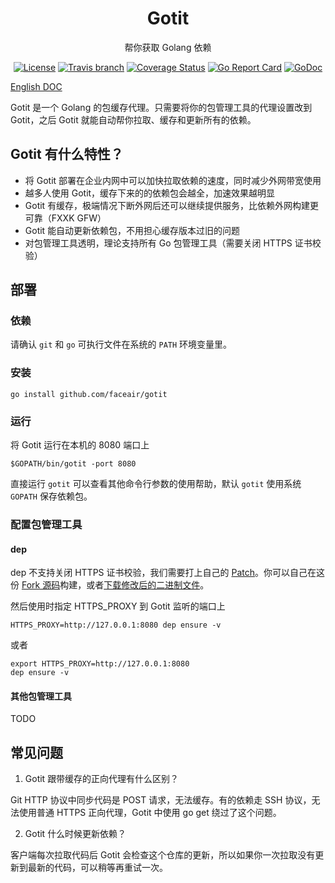 <h1 align="center">Gotit</h1>
<p align="center">帮你获取 Golang 依赖</p>

<p align="center">
    <a href="https://raw.githubusercontent.com/faceair/gotit/master/LICENSE"><img src="https://img.shields.io/hexpm/l/plug.svg" alt="License"></a>
    <a href="https://travis-ci.org/faceair/gotit"><img src="https://img.shields.io/travis/faceair/gotit/master.svg" alt="Travis branch"></a>
    <a href="https://coveralls.io/github/faceair/gotit?branch=master"><img src="https://coveralls.io/repos/github/faceair/gotit/badge.svg?branch=master" alt="Coverage Status"></a>
    <a href="https://goreportcard.com/report/github.com/faceair/gotit"><img src="https://goreportcard.com/badge/github.com/faceair/gotit" alt="Go Report Card"></a>
    <a href="https://godoc.org/github.com/faceair/gotit"><img src="https://godoc.org/github.com/faceair/gotit?status.svg" alt="GoDoc"></a>
</p>

[English DOC](README.md)

Gotit 是一个 Golang 的包缓存代理。只需要将你的包管理工具的代理设置改到 Gotit，之后 Gotit 就能自动帮你拉取、缓存和更新所有的依赖。

## Gotit 有什么特性？

- 将 Gotit 部署在企业内网中可以加快拉取依赖的速度，同时减少外网带宽使用
- 越多人使用 Gotit，缓存下来的的依赖包会越全，加速效果越明显
- Gotit 有缓存，极端情况下断外网后还可以继续提供服务，比依赖外网构建更可靠（FXXK GFW）
- Gotit 能自动更新依赖包，不用担心缓存版本过旧的问题
- 对包管理工具透明，理论支持所有 Go 包管理工具（需要关闭 HTTPS 证书校验）

## 部署

### 依赖

请确认 `git` 和 `go` 可执行文件在系统的 `PATH` 环境变量里。

### 安装

```
go install github.com/faceair/gotit
```

### 运行

将 Gotit 运行在本机的 8080 端口上
```
$GOPATH/bin/gotit -port 8080
```
直接运行 `gotit` 可以查看其他命令行参数的使用帮助，默认 `gotit` 使用系统 `GOPATH` 保存依赖包。

### 配置包管理工具

#### dep

dep 不支持关闭 HTTPS 证书校验，我们需要打上自己的 [Patch](https://github.com/faceair/dep/commit/19ef30fc8abae44709d5a732f34065d2919d8377)。你可以自己在这份 [Fork 源码](https://github.com/faceair/dep)构建，或者[下载修改后的二进制文件](https://github.com/faceair/dep/releases/tag/v0.4.2)。

然后使用时指定 HTTPS_PROXY 到 Gotit 监听的端口上
```
HTTPS_PROXY=http://127.0.0.1:8080 dep ensure -v
```
或者
```
export HTTPS_PROXY=http://127.0.0.1:8080
dep ensure -v
```

#### 其他包管理工具

TODO

## 常见问题

1. Gotit 跟带缓存的正向代理有什么区别？

Git HTTP 协议中同步代码是 POST 请求，无法缓存。有的依赖走 SSH 协议，无法使用普通 HTTPS 正向代理，Gotit 中使用 go get 绕过了这个问题。

2. Gotit 什么时候更新依赖？

客户端每次拉取代码后 Gotit 会检查这个仓库的更新，所以如果你一次拉取没有更新到最新的代码，可以稍等再重试一次。
